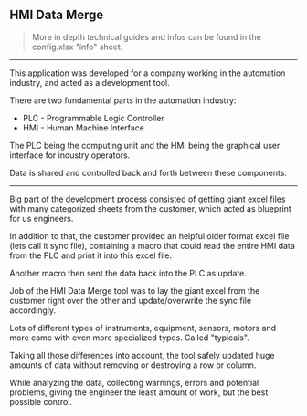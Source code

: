 ## HMI Data Merge

> More in depth technical guides and infos can be found in the config.xlsx "info" sheet.

***

This application was developed for a company working in the automation industry, and acted as a development tool.

There are two fundamental parts in the automation industry:
* PLC - Programmable Logic Controller
* HMI - Human Machine Interface

The PLC being the computing unit and the HMI being the graphical user interface for industry operators.

Data is shared and controlled back and forth between these components.

***

Big part of the development process consisted of getting giant excel files with many categorized sheets from the customer, which acted as blueprint for us engineers.

In addition to that, the customer provided an helpful older format excel file (lets call it sync file), containing a macro that could read the entire HMI data from the PLC and print it into this excel file.

Another macro then sent the data back into the PLC as update.

Job of the HMI Data Merge tool was to lay the giant excel from the customer right over the other and update/overwrite the sync file accordingly.

Lots of different types of instruments, equipment, sensors, motors and more came with even more specialized types. Called "typicals".

Taking all those differences into account, the tool safely updated huge amounts of data without removing or destroying a row or column.

While analyzing the data, collecting warnings, errors and potential problems, giving the engineer the least amount of work, but the best possible control.

